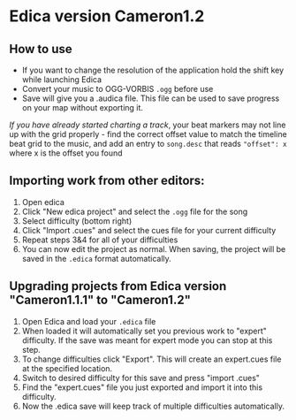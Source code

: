 # Edica version Cameron1.2

## How to use
* If you want to change the resolution of the application hold the shift key while launching Edica
* Convert your music to OGG-VORBIS `.ogg` before use
* Save will give you a .audica file. This file can be used to save progress on your map without exporting it.


*If you have already started charting a track*, your beat markers may not line up with the grid properly - find the correct offset value to match the timeline beat grid to the music, and add an entry to `song.desc` that reads `"offset": x` where x is the offset you found

## Importing work from other editors:
1. Open edica
2. Click "New edica project" and select the `.ogg` file for the song
3. Select difficulty (bottom right)
4. Click "Import .cues" and select the cues file for your current difficulty
5. Repeat steps 3&4 for all of your difficulties
6. You can now edit the project as normal. When saving, the project will be saved in the `.edica` format automatically.

## Upgrading projects from Edica version "Cameron1.1.1" to "Cameron1.2"
1. Open Edica and load your `.edica` file
2. When loaded it will automatically set you previous work to "expert" difficulty. If the save was meant for expert mode you can stop at this step.
3. To change difficulties click "Export". This will create an expert.cues file at the specified location.
4. Switch to desired difficulty for this save and press "import .cues"
5. Find the "expert.cues" file you just exported and import it into this difficulty.
6. Now the .edica save will keep track of multiple difficulties automatically.



